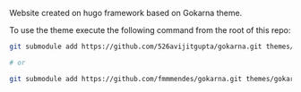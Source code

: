 Website created on hugo framework based on Gokarna theme.

To use the theme execute the following command from the root of this repo:

```bash
git submodule add https://github.com/526avijitgupta/gokarna.git themes/gokarna

# or 

git submodule add https://github.com/fmmmendes/gokarna.git themes/gokarna

```
